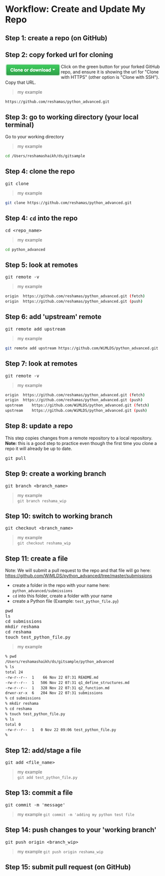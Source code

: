 # Workflow:  Create and Update My Repo

## Step 1:  create a repo (on GitHub)



## Step 2:  copy forked url for cloning 
<img src="../images/github_clone_button.png" align="left" height="40" width="180" >    
Click on the green button for your forked GitHub repo, and ensure it is showing the url for "Clone with HTTPS"  (other option is "Clone with SSH").  Copy that URL.    


  
    
    
>my example  
```text
https://github.com/reshamas/python_advanced.git
```

## Step 3:  go to working directory (your local terminal)
Go to your working directory  
>my example
```bash
cd /Users/reshamashaikh/ds/gitsample
```

## Step 4:  clone the repo  
<kbd> git clone <url> </kbd> 
>my example
```bash
git clone https://github.com/reshamas/python_advanced.git
```

## Step 4:  `cd` into the repo
<kbd> cd <repo_name> </kbd>
>my example
```bash
cd python_advanced 
```

## Step 5:  look at remotes
<kbd> git remote -v </kbd>
>my example
```bash
origin	https://github.com/reshamas/python_advanced.git (fetch)
origin	https://github.com/reshamas/python_advanced.git (push)
```

## Step 6:  add 'upstream' remote
<kbd> git remote add upstream <url> </kbd>
>my example
```bash
git remote add upstream https://github.com/WiMLDS/python_advanced.git
```

## Step 7:  look at remotes
<kbd> git remote -v </kbd>  
>my example
```bash
origin	https://github.com/reshamas/python_advanced.git (fetch)
origin	https://github.com/reshamas/python_advanced.git (push)
upstream	https://github.com/WiMLDS/python_advanced.git (fetch)
upstream	https://github.com/WiMLDS/python_advanced.git (push)
```

## Step 8:  update a repo
This step copies changes from a remote repository to a local repository.  
**Note:**  this is a good step to practice even though the first time you clone a repo it will already be up to date.   

<kbd> git pull </kbd> 

 
## Step 9:  create a working branch
<kbd> git branch <branch_name> </kbd>
>my example  
`git branch reshama_wip`

## Step 10:  switch to working branch
<kbd> git checkout <branch_name> </kbd>  
>my example  
`git checkout reshama_wip`

## Step 11:  create a file
Note:  We will submit a pull request to the repo and that file will go here:  https://github.com/WiMLDS/python_advanced/tree/master/submissions  

- create a folder in the repo with your name here:  `python_advanced/submissions`
- `cd` into this folder, create a folder with your name
- create a Python file (Example:  `test_python_file.py`)

<kbd> pwd </kbd>  
<kbd> ls </kbd>  
<kbd> cd submissions </kbd>  
<kbd> mkdir reshama </kbd>  
<kbd>  cd reshama </kbd>  
<kbd>  touch test_python_file.py </kbd>  

>my example
```bash
% pwd
/Users/reshamashaikh/ds/gitsample/python_advanced
% ls
total 24
-rw-r--r--  1    66 Nov 22 07:31 README.md
-rw-r--r--  1   506 Nov 22 07:31 q1_define_structures.md
-rw-r--r--  1   328 Nov 22 07:31 q2_function.md
drwxr-xr-x  6   204 Nov 22 07:31 submissions
% cd submissions 
% mkdir reshama
% cd reshama
% touch test_python_file.py
% ls
total 0
-rw-r--r--  1   0 Nov 22 09:06 test_python_file.py
% 
```
    
## Step 12:  add/stage a file
<kbd> git add <file_name> </kbd>  
>my example  
`git add test_python_file.py`

## Step 13:  commit a file
<kbd> git commit -m 'message' </kbd>
>my example
 `git commit -m 'adding my python test file`
 
## Step 14:  push changes to your 'working branch'
<kbd> git push origin <branch_wip> </kbd>  
>my example
`git push origin reshama_wip`


## Step 15:  submit pull request (on GitHub)
